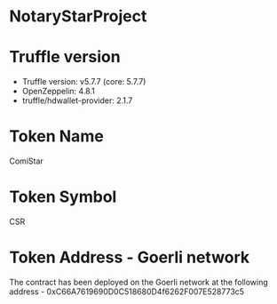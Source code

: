 # NotaryStarProject

# Truffle version
- Truffle version: v5.7.7 (core: 5.7.7)
- OpenZeppelin: 4.8.1
- truffle/hdwallet-provider: 2.1.7

# Token Name
ComiStar

# Token Symbol 
CSR

# Token Address - Goerli network
The contract has been deployed on the Goerli network at the following address - 
0xC66A7619690D0C518680D4f6262F007E528773c5
